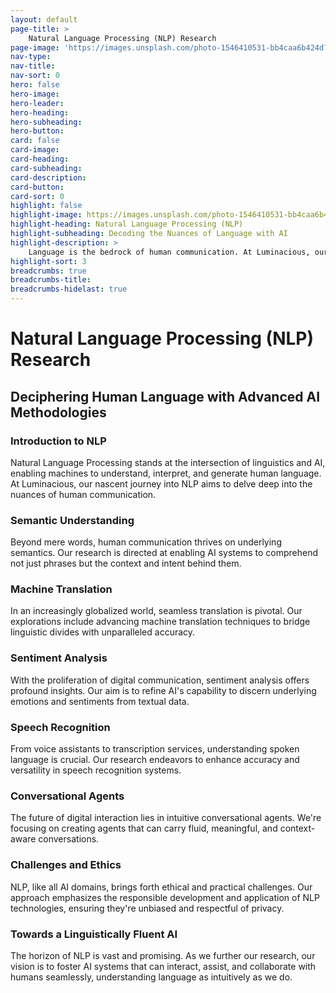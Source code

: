 ```yaml
---
layout: default
page-title: >
    Natural Language Processing (NLP) Research
page-image: 'https://images.unsplash.com/photo-1546410531-bb4caa6b424d?ixlib=rb-4.0.3&ixid=M3wxMjA3fDB8MHxwaG90by1wYWdlfHx8fGVufDB8fHx8fA%3D%3D&auto=format&fit=crop&w=2071&q=80'
nav-type: 
nav-title: 
nav-sort: 0
hero: false
hero-image: 
hero-leader: 
hero-heading: 
hero-subheading: 
hero-button: 
card: false
card-image: 
card-heading: 
card-subheading: 
card-description: 
card-button: 
card-sort: 0
highlight: false
highlight-image: https://images.unsplash.com/photo-1546410531-bb4caa6b424d?ixlib=rb-4.0.3&ixid=M3wxMjA3fDB8MHxwaG90by1wYWdlfHx8fGVufDB8fHx8fA%3D%3D&auto=format&fit=crop&w=2071&q=80
highlight-heading: Natural Language Processing (NLP)
highlight-subheading: Decoding the Nuances of Language with AI
highlight-description: >
    Language is the bedrock of human communication. At Luminacious, our NLP research seeks to enhance machines' understanding of language, bridging the gap between humans and technology. Discover our strides in sentiment analysis, chatbots, and more.
highlight-sort: 3
breadcrumbs: true
breadcrumbs-title: 
breadcrumbs-hidelast: true
---
```


# Natural Language Processing (NLP) Research

## Deciphering Human Language with Advanced AI Methodologies

### Introduction to NLP

Natural Language Processing stands at the intersection of linguistics and AI, enabling machines to understand, interpret, and generate human language. At Luminacious, our nascent journey into NLP aims to delve deep into the nuances of human communication.

### Semantic Understanding

Beyond mere words, human communication thrives on underlying semantics. Our research is directed at enabling AI systems to comprehend not just phrases but the context and intent behind them.

### Machine Translation

In an increasingly globalized world, seamless translation is pivotal. Our explorations include advancing machine translation techniques to bridge linguistic divides with unparalleled accuracy.

### Sentiment Analysis

With the proliferation of digital communication, sentiment analysis offers profound insights. Our aim is to refine AI's capability to discern underlying emotions and sentiments from textual data.

### Speech Recognition

From voice assistants to transcription services, understanding spoken language is crucial. Our research endeavors to enhance accuracy and versatility in speech recognition systems.

### Conversational Agents

The future of digital interaction lies in intuitive conversational agents. We're focusing on creating agents that can carry fluid, meaningful, and context-aware conversations.

### Challenges and Ethics

NLP, like all AI domains, brings forth ethical and practical challenges. Our approach emphasizes the responsible development and application of NLP technologies, ensuring they're unbiased and respectful of privacy.

### Towards a Linguistically Fluent AI

The horizon of NLP is vast and promising. As we further our research, our vision is to foster AI systems that can interact, assist, and collaborate with humans seamlessly, understanding language as intuitively as we do.